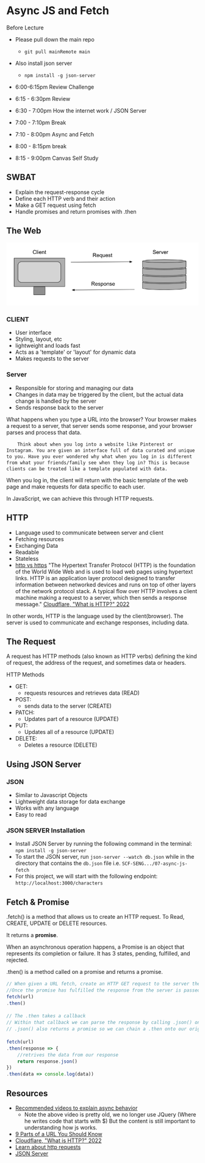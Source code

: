 # Async JS and Fetch
Before Lecture
* Please pull down the main repo
    * `git pull mainRemote main`
* Also install json server
    * `npm install -g json-server`

* 6:00-6:15pm Review Challenge
* 6:15 - 6:30pm Review
* 6:30 - 7:00pm How the internet work / JSON Server
* 7:00 - 7:10pm Break
* 7:10 - 8:00pm Async and Fetch
* 8:00 - 8:15pm break
* 8:15 - 9:00pm Canvas Self Study

## SWBAT
- Explain the request-response cycle
- Define each HTTP verb and their action
- Make a GET request using fetch
- Handle promises and return promises with .then 

## The Web
![request_response](../assets/images/request_response.png)

### CLIENT
* User interface
* Styling, layout, etc
* lightweight and loads fast
* Acts as a 'template' or 'layout' for dynamic data
* Makes requests to the server

### Server
* Responsible for storing and managing our data
* Changes in data may be triggered by the client, but the actual data change is handled by the server
* Sends response back to the server

What happens when you type a URL into the browser? 
Your browser makes a request to a server, that server sends some response, and your browser parses and process that data.

        Think about when you log into a website like Pinterest or Instagram. You are given an interface full of data curated and unique to you. Have you ever wondered why what when you log in is different from what your friends/family see when they log in? This is because clients can be treated like a template populated with data. 

When you log in, the client will return with the basic template of the web page and make requests for data specific to each user. 

In JavaScript, we can achieve this through HTTP requests.

## HTTP

* Language used to communicate between server and client
* Fetching resources
* Exchanging Data
* Readable
* Stateless
* [http vs https](https://www.cloudflare.com/learning/ssl/why-is-http-not-secure/#:~:text=HTTPS%20is%20HTTP%20with%20encryption,uses%20HTTPS%20has%20https%3A%2F%2F.)
        "The Hypertext Transfer Protocol (HTTP) is the foundation of the World Wide Web and is used to load web pages using hypertext links. HTTP is an application layer protocol designed to transfer information between networked devices and runs on top of other layers of the network protocol stack. A typical flow over HTTP involves a client machine making a request to a server, which then sends a response message."
        [ Cloudflare, "What is HTTP?" 2022](https://www.cloudflare.com/learning/ddos/glossary/hypertext-transfer-protocol-http/)

In other words, HTTP is the language used by the client(browser). The server is used to communicate and exchange responses, including data.

## The Request 
A request has HTTP methods (also known as HTTP verbs)  defining the kind of request, the address of the request, and sometimes data or headers.

HTTP Methods

* GET: 
    * requests resources and retrieves data (READ)
* POST: 
    * sends data to the server (CREATE)
* PATCH: 
    * Updates part of a resource (UPDATE)
* PUT: 
    * Updates all of a resource (UPDATE)
* DELETE: 
    * Deletes a resource (DELETE)

## Using JSON Server

### JSON
* Similar to Javascript Objects
* Lightweight data storage for data exchange
* Works with any language
* Easy to read

### JSON SERVER Installation
- Install JSON Server by running the following command in the terminal: `npm install -g json-server`
- To start the JSON server, run `json-server --watch db.json` while in the directory that contains the `db.json` file i.e. `SCF-SENG.../07-async-js-fetch`
- For this project, we will start with the following endpoint: `http://localhost:3000/characters`

## Fetch & Promise
.fetch() is a method that allows us to create an HTTP request. To Read, CREATE, UPDATE or DELETE resources.

It returns a **promise**.

When an asynchronous operation happens, a Promise is an object that represents its completion or failure. 
It has 3 states, pending, fulfilled, and rejected. 

.then() is a method called on a promise and returns a promise.

```js
// When given a URL fetch, create an HTTP GET request to the server the URL points to. It returns a promise.
//Once the promise has fulfilled the response from the server is passed to the .then() 
fetch(url)
.then()

// The .then takes a callback
// Within that callback we can parse the response by calling .json() on it. 
// .json() also returns a promise so we can chain a .then onto our original .then that will process the data once the promise from the .json() is fulfilled. 

fetch(url)
.then(response => {
    //retrives the data from our response
    return response.json()
})
.then(data => console.log(data))

```

## Resources
* [Recommended videos to explain async behavior](https://youtu.be/8aGhZQkoFbQ)
    * Note the above video is pretty old, we no longer use JQuery (Where he writes code that starts with $) But the content is still important to understanding how js works.
* [9 Parts of a URL You Should Know](https://medium.com/@joseph.pyram/9-parts-of-a-url-that-you-should-know-89fea8e11713)
* [ Cloudflare, "What is HTTP?" 2022](https://www.cloudflare.com/learning/ddos/glossary/hypertext-transfer-protocol-http/)
* [Learn about http requests](https://http.cat/)
* [JSON Server](https://www.npmjs.com/package/json-server)